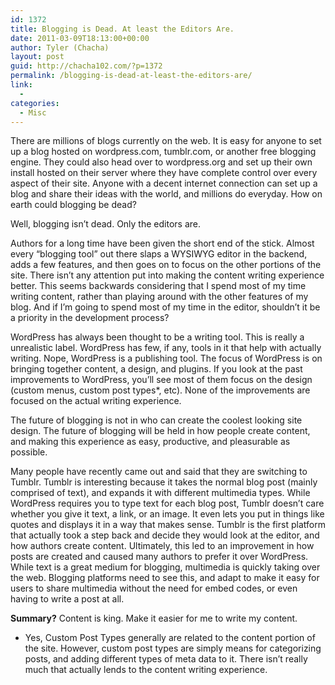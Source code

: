 ```yaml
---
id: 1372
title: Blogging is Dead. At least the Editors Are.
date: 2011-03-09T18:13:00+00:00
author: Tyler (Chacha)
layout: post
guid: http://chacha102.com/?p=1372
permalink: /blogging-is-dead-at-least-the-editors-are/
link:
  - 
categories:
  - Misc
---
```

There are millions of blogs currently on the web. It is easy for anyone to set up a blog hosted on wordpress.com, tumblr.com, or another free blogging engine. They could also head over to wordpress.org and set up their own install hosted on their server where they have complete control over every aspect of their site. Anyone with a decent internet connection can set up a blog and share their ideas with the world, and millions do everyday. How on earth could blogging be dead?

Well, blogging isn&#8217;t dead. Only the editors are.

Authors for a long time have been given the short end of the stick. Almost every &#8220;blogging tool&#8221; out there slaps a WYSIWYG editor in the backend, adds a few features, and then goes on to focus on the other portions of the site. There isn&#8217;t any attention put into making the content writing experience better. This seems backwards considering that I spend most of my time writing content, rather than playing around with the other features of my blog. And if I&#8217;m going to spend most of my time in the editor, shouldn&#8217;t it be a priority in the development process?

WordPress has always been thought to be a writing tool. This is really a unrealistic label. WordPress has few, if any, tools in it that help with actually writing. Nope, WordPress is a publishing tool. The focus of WordPress is on bringing together content, a design, and plugins. If you look at the past improvements to WordPress, you&#8217;ll see most of them focus on the design (custom menus, custom post types*, etc). None of the improvements are focused on the actual writing experience.

The future of blogging is not in who can create the coolest looking site design. The future of blogging will be held in how people create content, and making this experience as easy, productive, and pleasurable as possible.

Many people have recently came out and said that they are switching to Tumblr. Tumblr is interesting because it takes the normal blog post (mainly comprised of text), and expands it with different multimedia types. While WordPress requires you to type text for each blog post, Tumblr doesn&#8217;t care whether you give it text, a link, or an image. It even lets you put in things like quotes and displays it in a way that makes sense. Tumblr is the first platform that actually took a step back and decide they would look at the editor, and how authors create content. Ultimately, this led to an improvement in how posts are created and caused many authors to prefer it over WordPress. While text is a great medium for blogging, multimedia is quickly taking over the web. Blogging platforms need to see this, and adapt to make it easy for users to share multimedia without the need for embed codes, or even having to write a post at all.

**Summary?** Content is king. Make it easier for me to write my content.

* Yes, Custom Post Types generally are related to the content portion of the site. However, custom post types are simply means for categorizing posts, and adding different types of meta data to it. There isn&#8217;t really much that actually lends to the content writing experience.